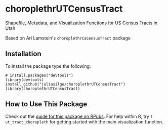 # choroplethrUTCensusTract
Shapefile, Metadata, and Visualization Functions for US Census Tracts in Utah

Based on Ari Lamstein's `choroplethrCaCensusTract` package

## Installation

To install the package type the following:

```
# install.packages("devtools")
library(devtools)
install_github("juliasilge/choroplethrUTCensusTract")
library(choroplethrUTCensusTract)
```

## How to Use This Package

Check out the [guide for this package on RPubs](http://rpubs.com/juliasilge/153515). For help within R, try `?ut_tract_choropleth` for getting started with the main visualization function.
